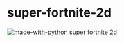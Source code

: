 # super-fortnite-2d
[![made-with-python](https://img.shields.io/badge/Made%20with-Python-1f425f.svg)](https://www.python.org/)
 super fortnite 2d
